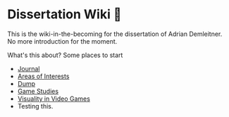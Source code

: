 # Dissertation Wiki 👋
This is the wiki-in-the-becoming for the dissertation of Adrian Demleitner. No more introduction for the moment.

What's this about? Some places to start

- [Journal](notes/Journal.md)
- [Areas of Interests](notes/Areas%20of%20Interests.md)
- [Dump](notes/Dump.md)
- [Game Studies](notes/Game%20Studies.md)
- [Visuality in Video Games](notes/Visuality%20in%20Video%20Games.md)
- Testing this.
